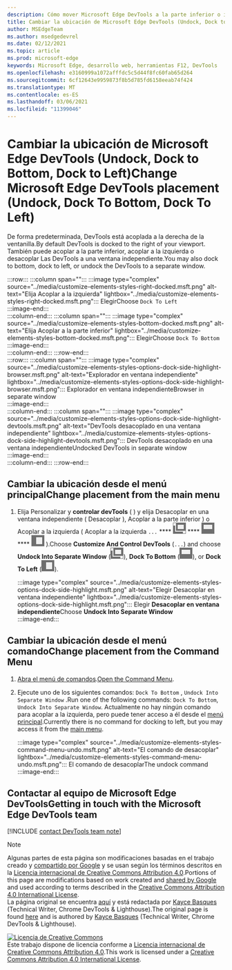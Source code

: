 ```yaml
---
description: Cómo mover Microsoft Edge DevTools a la parte inferior o izquierda de la ventanilla, o a una ventana independiente.
title: Cambiar la ubicación de Microsoft Edge DevTools (Undock, Dock to Bottom, Dock to Left)
author: MSEdgeTeam
ms.author: msedgedevrel
ms.date: 02/12/2021
ms.topic: article
ms.prod: microsoft-edge
keywords: Microsoft Edge, desarrollo web, herramientas F12, DevTools
ms.openlocfilehash: e3160999a1072afffdc5c5d44f8fc60fab65d264
ms.sourcegitcommit: 6cf12643e9959873f8b5d785fd6158eeab74f424
ms.translationtype: MT
ms.contentlocale: es-ES
ms.lasthandoff: 03/06/2021
ms.locfileid: "11399046"
---
```

<!-- Copyright Kayce Basques 

   Licensed under the Apache License, Version 2.0 (the "License");
   you may not use this file except in compliance with the License.
   You may obtain a copy of the License at

       https://www.apache.org/licenses/LICENSE-2.0

   Unless required by applicable law or agreed to in writing, software
   distributed under the License is distributed on an "AS IS" BASIS,
   WITHOUT WARRANTIES OR CONDITIONS OF ANY KIND, either express or implied.
   See the License for the specific language governing permissions and
   limitations under the License.  -->

# <a name="change-microsoft-edge-devtools-placement-undock-dock-to-bottom-dock-to-left"></a><span data-ttu-id="04daa-104">Cambiar la ubicación de Microsoft Edge DevTools (Undock, Dock to Bottom, Dock to Left)</span><span class="sxs-lookup"><span data-stu-id="04daa-104">Change Microsoft Edge DevTools placement (Undock, Dock To Bottom, Dock To Left)</span></span>  

<span data-ttu-id="04daa-105">De forma predeterminada, DevTools está acoplada a la derecha de la ventanilla.</span><span class="sxs-lookup"><span data-stu-id="04daa-105">By default DevTools is docked to the right of your viewport.</span></span>  <span data-ttu-id="04daa-106">También puede acoplar a la parte inferior, acoplar a la izquierda o desacoplar Las DevTools a una ventana independiente.</span><span class="sxs-lookup"><span data-stu-id="04daa-106">You may also dock to bottom, dock to left, or undock the DevTools to a separate window.</span></span>  

:::row:::
   :::column span="":::
      :::image type="complex" source="../media/customize-elements-styles-right-docked.msft.png" alt-text="Elija Acoplar a la izquierda" lightbox="../media/customize-elements-styles-right-docked.msft.png":::
         <span data-ttu-id="04daa-108">Elegir</span><span class="sxs-lookup"><span data-stu-id="04daa-108">Choose</span></span> `Dock To Left`  
      :::image-end:::  
   :::column-end:::
   :::column span="":::
      :::image type="complex" source="../media/customize-elements-styles-bottom-docked.msft.png" alt-text="Elija Acoplar a la parte inferior" lightbox="../media/customize-elements-styles-bottom-docked.msft.png":::
         <span data-ttu-id="04daa-110">Elegir</span><span class="sxs-lookup"><span data-stu-id="04daa-110">Choose</span></span> `Dock To Bottom`  
      :::image-end:::  
   :::column-end:::
:::row-end:::  
:::row:::
   :::column span="":::
      :::image type="complex" source="../media/customize-elements-styles-options-dock-side-highlight-browser.msft.png" alt-text="Explorador en ventana independiente" lightbox="../media/customize-elements-styles-options-dock-side-highlight-browser.msft.png":::
         <span data-ttu-id="04daa-112">Explorador en ventana independiente</span><span class="sxs-lookup"><span data-stu-id="04daa-112">Browser in separate window</span></span>  
      :::image-end:::  
   :::column-end:::
   :::column span="":::
      :::image type="complex" source="../media/customize-elements-styles-options-dock-side-highlight-devtools.msft.png" alt-text="DevTools desacoplado en una ventana independiente" lightbox="../media/customize-elements-styles-options-dock-side-highlight-devtools.msft.png":::
         <span data-ttu-id="04daa-114">DevTools desacoplado en una ventana independiente</span><span class="sxs-lookup"><span data-stu-id="04daa-114">Undocked DevTools in separate window</span></span>  
      :::image-end:::  
   :::column-end:::
:::row-end:::  

## <a name="change-placement-from-the-main-menu"></a><span data-ttu-id="04daa-115">Cambiar la ubicación desde el menú principal</span><span class="sxs-lookup"><span data-stu-id="04daa-115">Change placement from the main menu</span></span>  

1.  <span data-ttu-id="04daa-116">Elija Personalizar y **controlar devTools** \( \) y elija Desacoplar en una ventana independiente \( Desacoplar \), Acoplar a la parte inferior \) o Acoplar a la izquierda \( Acoplar a la izquierda `...` \*\*\*\* ![ ][ImageUndockIcon] \*\*\*\* ![ ][ImageBottomIcon] \*\*\*\* ![ ][ImageLeftIcon] \).</span><span class="sxs-lookup"><span data-stu-id="04daa-116">Choose **Customize And Control DevTools** \(`...`\) and choose **Undock Into Separate Window** \(![Undock][ImageUndockIcon]\), **Dock To Bottom** \(![Dock To Bottom][ImageBottomIcon]\), or **Dock To Left** \(![Dock To Left][ImageLeftIcon]\).</span></span>  
    
    :::image type="complex" source="../media/customize-elements-styles-options-dock-side-highlight.msft.png" alt-text="Elegir Desacoplar en ventana independiente" lightbox="../media/customize-elements-styles-options-dock-side-highlight.msft.png":::
       <span data-ttu-id="04daa-118">Elegir **Desacoplar en ventana independiente**</span><span class="sxs-lookup"><span data-stu-id="04daa-118">Choose **Undock Into Separate Window**</span></span>  
    :::image-end:::  
    
## <a name="change-placement-from-the-command-menu"></a><span data-ttu-id="04daa-119">Cambiar la ubicación desde el menú comando</span><span class="sxs-lookup"><span data-stu-id="04daa-119">Change placement from the Command Menu</span></span>  

1.  <span data-ttu-id="04daa-120">[Abra el menú de comandos][DevtoolsCommandMenu].</span><span class="sxs-lookup"><span data-stu-id="04daa-120">[Open the Command Menu][DevtoolsCommandMenu].</span></span>  
1.  <span data-ttu-id="04daa-121">Ejecute uno de los siguientes comandos: `Dock To Bottom` , `Undock Into Separate Window` .</span><span class="sxs-lookup"><span data-stu-id="04daa-121">Run one of the following commands: `Dock To Bottom`, `Undock Into Separate Window`.</span></span>  <span data-ttu-id="04daa-122">Actualmente no hay ningún comando para acoplar a la izquierda, pero puede tener acceso a él desde el [menú principal](#change-placement-from-the-main-menu).</span><span class="sxs-lookup"><span data-stu-id="04daa-122">Currently there is no command for docking to left, but you may access it from the [main menu](#change-placement-from-the-main-menu).</span></span>  
    
    :::image type="complex" source="../media/customize-elements-styles-command-menu-undo.msft.png" alt-text="El comando de desacoplar" lightbox="../media/customize-elements-styles-command-menu-undo.msft.png":::
       <span data-ttu-id="04daa-124">El comando de desacoplar</span><span class="sxs-lookup"><span data-stu-id="04daa-124">The undock command</span></span>  
    :::image-end:::  
    
## <a name="getting-in-touch-with-the-microsoft-edge-devtools-team"></a><span data-ttu-id="04daa-125">Contactar al equipo de Microsoft Edge DevTools</span><span class="sxs-lookup"><span data-stu-id="04daa-125">Getting in touch with the Microsoft Edge DevTools team</span></span>  

[!INCLUDE [contact DevTools team note](../includes/contact-devtools-team-note.md)]  

<!-- image links -->  

[ImageUndockIcon]: ../media/undock-icon.msft.png  
[ImageBottomIcon]: ../media/bottom-icon.msft.png  
[ImageLeftIcon]: ../media/left-icon.msft.png  

<!-- links -->  

[DevtoolsCommandMenu]: ../command-menu/index.md "Ejecute comandos con el menú Comando de Microsoft Edge DevTools | Microsoft Docs"  

> [!NOTE]
> <span data-ttu-id="04daa-127">Algunas partes de esta página son modificaciones basadas en el trabajo creado y [compartido por Google][GoogleSitePolicies] y se usan según los términos descritos en la [Licencia internacional de Creative Commons Attribution 4.0][CCA4IL].</span><span class="sxs-lookup"><span data-stu-id="04daa-127">Portions of this page are modifications based on work created and [shared by Google][GoogleSitePolicies] and used according to terms described in the [Creative Commons Attribution 4.0 International License][CCA4IL].</span></span>  
> <span data-ttu-id="04daa-128">La página original se encuentra [aquí](https://developers.google.com/web/tools/chrome-devtools/customize/placement) y está redactada por [Kayce Basques][KayceBasques] \(Technical Writer, Chrome DevTools \& Lighthouse\).</span><span class="sxs-lookup"><span data-stu-id="04daa-128">The original page is found [here](https://developers.google.com/web/tools/chrome-devtools/customize/placement) and is authored by [Kayce Basques][KayceBasques] \(Technical Writer, Chrome DevTools \& Lighthouse\).</span></span>  

[![Licencia de Creative Commons][CCby4Image]][CCA4IL]  
<span data-ttu-id="04daa-130">Este trabajo dispone de licencia conforme a [Licencia internacional de Creative Commons Attribution 4.0][CCA4IL].</span><span class="sxs-lookup"><span data-stu-id="04daa-130">This work is licensed under a [Creative Commons Attribution 4.0 International License][CCA4IL].</span></span>  

[CCA4IL]: https://creativecommons.org/licenses/by/4.0  
[CCby4Image]: https://i.creativecommons.org/l/by/4.0/88x31.png  
[GoogleSitePolicies]: https://developers.google.com/terms/site-policies  
[KayceBasques]: https://developers.google.com/web/resources/contributors/kaycebasques  
